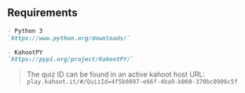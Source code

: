 ## Requirements
```markdown
- Python 3
`https://www.python.org/downloads/`

- KahootPY
`https://pypi.org/project/KahootPY/`
```

> The quiz ID can be found in an active kahoot host URL: 
> `play.kahoot.it/#/QuizId=4f5b0897-e66f-4ba9-b060-370bc0906c5f`
